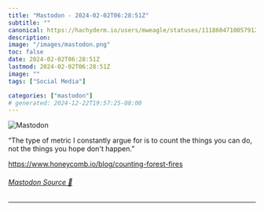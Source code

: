 ```yaml
---
title: "Mastodon - 2024-02-02T06:28:51Z"
subtitle: ""
canonical: https://hachyderm.io/users/mweagle/statuses/111860471005791295
description:
image: "/images/mastodon.png"
toc: false
date: 2024-02-02T06:28:51Z
lastmod: 2024-02-02T06:28:51Z
image: ""
tags: ["Social Media"]

categories: ["mastodon"]
# generated: 2024-12-22T19:57:25-08:00
---
```

![Mastodon](/images/mastodon.png)

<p>“The type of metric I constantly argue for is to count the things you can do, not the things you hope don&#39;t happen.”</p><p><a href="https://www.honeycomb.io/blog/counting-forest-fires" target="_blank" rel="nofollow noopener noreferrer" translate="no"><span class="invisible">https://www.</span><span class="ellipsis">honeycomb.io/blog/counting-for</span><span class="invisible">est-fires</span></a></p>


###### [Mastodon Source 🐘](https://hachyderm.io/@mweagle/111860471005791295)

___
